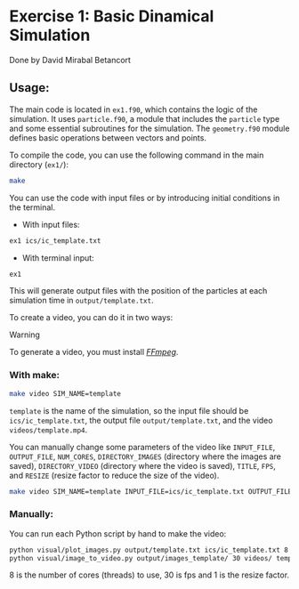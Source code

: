# Exercise 1: Basic Dinamical Simulation
Done by David Mirabal Betancort

## Usage:

The main code is located in `ex1.f90`, which contains the logic of the simulation. It uses `particle.f90`, a module that includes the `particle` type and some essential subroutines for the simulation. The `geometry.f90` module defines basic operations between vectors and points.

To compile the code, you can use the following command in the main directory (`ex1/`): 
```sh
make
```

You can use the code with input files or by introducing initial conditions in the terminal.

- With input files:
```sh
ex1 ics/ic_template.txt
```

- With terminal input:
```sh
ex1
```

This will generate output files with the position of the particles at each simulation time in `output/template.txt`.

To create a video, you can do it in two ways:
> [!WARNING]
> To generate a video, you must install [*FFmpeg*](https://www.ffmpeg.org/).

### With make:
```sh
make video SIM_NAME=template
``` 
`template` is the name of the simulation, so the input file should be `ics/ic_template.txt`, the output file `output/template.txt`, and the video `videos/template.mp4`.

You can manually change some parameters of the video like `INPUT_FILE`, `OUTPUT_FILE`, `NUM_CORES`, `DIRECTORY_IMAGES` (directory where the images are saved), `DIRECTORY_VIDEO` (directory where the video is saved), `TITLE`, `FPS`, and `RESIZE` (resize factor to reduce the size of the video).
```sh
make video SIM_NAME=template INPUT_FILE=ics/ic_template.txt OUTPUT_FILE=output/template.txt NUM_CORES=8 DIRECTORY_IMAGES=output/images_template/ DIRECTORY_VIDEO=videos/ TITLE=template FPS=30 RESIZE=1
``` 

### Manually: 
You can run each Python script by hand to make the video:
```sh
python visual/plot_images.py output/template.txt ics/ic_template.txt 8
python visual/image_to_video.py output/images_template/ 30 videos/ template 1
```

8 is the number of cores (threads) to use, 30 is fps and 1 is the resize factor.

